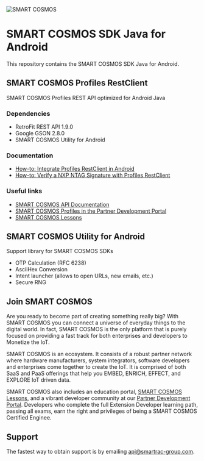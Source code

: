 ![SMART COSMOS](https://s3-eu-west-1.amazonaws.com/api.smart-cosmos.com/images/smartcosmos.png)

# SMART COSMOS SDK Java for Android
This repository contains the SMART COSMOS SDK Java for Android.

## SMART COSMOS Profiles RestClient
SMART COSMOS Profiles REST API optimized for Android Java

### Dependencies

 - RetroFit REST API 1.9.0
 - Google GSON 2.8.0
 - SMART COSMOS Utility for Android

### Documentation

 - [How-to: Integrate Profiles RestClient in Android](https://github.com/SMARTRACTECHNOLOGY-PUBLIC/smartcosmos-sdk-java-android/blob/master/profiles-restclient/HOWTO-INTEGRATE.md "How-to: Integrate Profiles RestClient in Android")
 - [How-to: Verify a NXP NTAG Signature with Profiles RestClient](https://github.com/SMARTRACTECHNOLOGY-PUBLIC/smartcosmos-sdk-java-android/blob/master/profiles-restclient/HOWTO-VERIFYNXP.md "How-to: Verify a NXP NTAG Signature with Profiles RestClient")

### Useful links

 - [SMART COSMOS API Documentation](https://api.smartcosmos.net)
 - [SMART COSMOS Profiles in the Partner Development Portal](http://partner.smart-cosmos.com/site/global/platform/embed_profiles/index.gsp)
 - [SMART COSMOS Lessons](http://lessons.smart-cosmos.com)

## SMART COSMOS Utility for Android
Support library for SMART COSMOS SDKs

 - OTP Calculation (RFC 6238)
 - AsciiHex Conversion
 - Intent launcher (allows to open URLs, new emails, etc.)
 - Secure RNG

## Join SMART COSMOS
Are you ready to become part of creating something really big? With SMART COSMOS
you can connect a universe of everyday things to the digital world. In fact,
SMART COSMOS is the only platform that is purely focused on providing a fast
track for both enterprises and developers to Monetize the IoT.

SMART COSMOS is an ecosystem. It consists of a robust partner network where
hardware manufacturers, system integrators, software developers and enterprises
come together to create the IoT. It is comprised of both SaaS and PaaS offerings
that help you EMBED, ENRICH, EFFECT, and EXPLORE IoT driven data.

SMART COSMOS also includes an education portal,
[SMART COSMOS Lessons](http://lessons.smart-cosmos.com), and a
vibrant developer community at our
[Partner Development Portal](https://partner.smart-cosmos.com). Developers who
complete the full Extension Developer learning path, passing all exams, earn the
right and privileges of being a SMART COSMOS Certified Enginee.

## Support
The fastest way to obtain support is by emailing <api@smartrac-group.com>.
